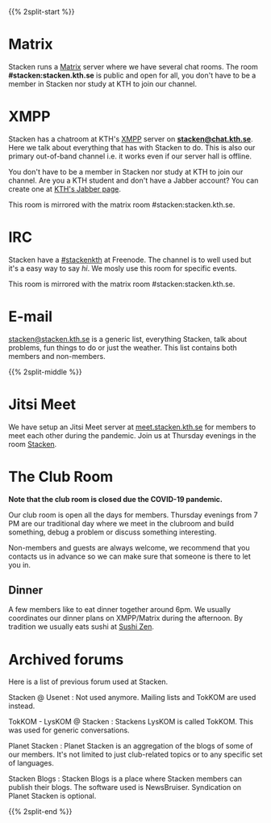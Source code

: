 <!-- 
.. title: Forum
.. slug: forum
.. description:
-->

{{% 2split-start %}}
# Matrix
Stacken runs a [Matrix](https://www.matrix.org) server where we have several chat rooms. The room **#stacken:stacken.kth.se** is public and open for all, you don't have to be a member in Stacken nor study at KTH to join our channel.

# XMPP
Stacken has a chatroom at KTH's [XMPP](https://xmpp.org/) server on **stacken@chat.kth.se**. Here we talk about everything that has with Stacken to do. This is also our primary out-of-band channel i.e. it works even if our server hall is offline.

You don't have to be a member in Stacken nor study at KTH to join our channel. Are you a KTH student and don't have a Jabber account? You can create one at [KTH's Jabber page](https://www.lan.kth.se/xmpp.html).

This room is mirrored with the matrix room #stacken:stacken.kth.se.

# IRC
Stacken have a [#stackenkth](/club/irc/) at Freenode. The channel is to well used but it's a easy way to say *hi*. We mosly use this room for specific events.

This room is mirrored with the matrix room #stacken:stacken.kth.se.

# E-mail
<stacken@stacken.kth.se> is a generic list, everything Stacken, talk about problems, fun things to do or just the weather. This list contains both members and non-members.

{{% 2split-middle %}}

# Jitsi Meet
We have setup an Jitsi Meet server at [meet.stacken.kth.se](https://meet.stacken.kth.se) for members to meet each other during the pandemic. Join us at Thursday evenings in the room [Stacken](https://meet.stacken.kth.se/Stacken).

# The Club Room
**Note that the club room is closed due the COVID-19 pandemic.**

Our club room is open all the days for members. Thursday evenings from 7 PM are our traditional day where we meet in the clubroom and build something, debug a problem or discuss something interesting.

Non-members and guests are always welcome, we recommend that you contacts us in advance so we can make sure that someone is there to let you in.

## Dinner
A few members like to eat dinner together around 6pm. We usually coordinates our dinner plans on XMPP/Matrix during the afternoon. By tradition we usually eats sushi at [Sushi Zen](https://goo.gl/maps/UaM5MXWYdDE2).

# Archived forums
Here is a list of previous forum used at Stacken.

Stacken @ Usenet
: Not used anymore. Mailing lists and TokKOM are used instead.

TokKOM - LysKOM @ Stacken
: Stackens LysKOM is called TokKOM. This was used for generic conversations.
  
Planet Stacken
: Planet Stacken is an aggregation of the blogs of some of our members. It's not limited to just club-related topics or to any specific set of languages.

Stacken Blogs
: Stacken Blogs is a place where Stacken members can publish their blogs. The software used is NewsBruiser. Syndication on Planet Stacken is optional.

{{% 2split-end %}}
